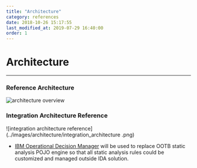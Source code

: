 ```yaml
---
title: "Architecture"
category: references
date: 2018-10-26 15:17:55
last_modified_at: 2019-07-29 16:40:00
order: 1
---
```


# Architecture
***
### Reference Architecture
![architecture overview](../images/architecture/architecture.png)
### Integration Architecture Reference
![integration architecture reference](../images/architecture/integration_architecture
.png)

- [IBM Operational Decision Manager](https://www.ibm.com/us-en/marketplace/operational-decision-manager) will be used to replace OOTB static analysis POJO engine so that all static analysis rules could be customized and managed outside IDA solution.
